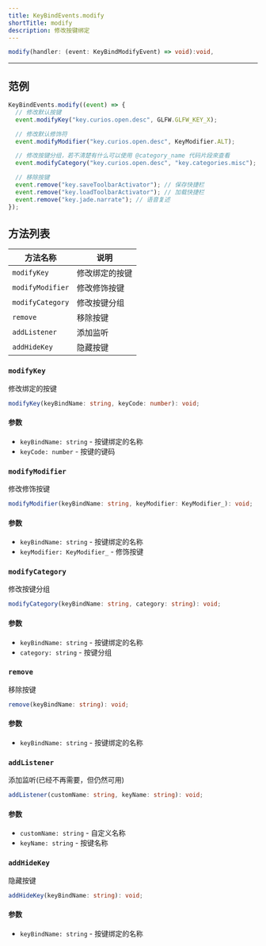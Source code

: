 ```yaml
---
title: KeyBindEvents.modify
shortTitle: modify
description: 修改按键绑定
---
```


<StartupSide/>

```ts title="@at startup"
modify(handler: (event: KeyBindModifyEvent) => void):void,
```

---

## 范例

```js title="@at startup"
KeyBindEvents.modify((event) => {
  // 修改默认按键
  event.modifyKey("key.curios.open.desc", GLFW.GLFW_KEY_X);

  // 修改默认修饰符
  event.modifyModifier("key.curios.open.desc", KeyModifier.ALT);

  // 修改按键分组，若不清楚有什么可以使用 @category_name 代码片段來查看
  event.modifyCategory("key.curios.open.desc", "key.categories.misc");

  // 移除按键
  event.remove("key.saveToolbarActivator"); // 保存快捷栏
  event.remove("key.loadToolbarActivator"); // 加载快捷栏
  event.remove("key.jade.narrate"); // 语音复述
});
```

## 方法列表

| 方法名称         | 说明           |
| ---------------- | -------------- |
| `modifyKey`      | 修改绑定的按键 |
| `modifyModifier` | 修改修饰按键   |
| `modifyCategory` | 修改按键分组   |
| `remove`         | 移除按键       |
| `addListener`    | 添加监听       |
| `addHideKey`     | 隐藏按键       |

### `modifyKey`

修改绑定的按键

```ts
modifyKey(keyBindName: string, keyCode: number): void;
```

#### 参数

- `keyBindName: string` - 按键绑定的名称
- `keyCode: number` - 按键的键码

### `modifyModifier`

修改修饰按键

```ts
modifyModifier(keyBindName: string, keyModifier: KeyModifier_): void;
```

#### 参数

- `keyBindName: string` - 按键绑定的名称
- `keyModifier: KeyModifier_` - 修饰按键

### `modifyCategory`

修改按键分组

```ts
modifyCategory(keyBindName: string, category: string): void;
```

#### 参数

- `keyBindName: string` - 按键绑定的名称
- `category: string` - 按键分组

### `remove`

移除按键

```ts
remove(keyBindName: string): void;
```

#### 参数

- `keyBindName: string` - 按键绑定的名称

### `addListener`

添加监听(已经不再需要，但仍然可用)

```ts
addListener(customName: string, keyName: string): void;
```

#### 参数

- `customName: string` - 自定义名称
- `keyName: string` - 按键名称


### `addHideKey`

隐藏按键

```ts
addHideKey(keyBindName: string): void;
```

#### 参数

- `keyBindName: string` - 按键绑定的名称

